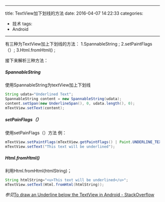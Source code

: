  ---
title: TextView加下划线的方法
date: 2016-04-07 14:22:33
categories:
- 技术
tags:
- Android
---

有三种为TextView加上下划线的方法：
1.SpannableString ;
2.setPaintFlags（）;
3.Html.fromHtml() ;

接下来解析三种方法：
#####  SpannableString
使用SpannableString为textView加上下划线
```Java
String udata="Underlined Text";
SpannableString content = new SpannableString(udata);
content.setSpan(new UnderlineSpan(), 0, udata.length(), 0);
mTextView.setText(content);
```

##### setPainFlags（）
使用setPainFlags（）方法
例：
```Java
mTextView.setPaintFlags(mTextView.getPaintFlags() | Paint.UNDERLINE_TEXT_FLAG);
mTextView.setText("This text will be underlined");
```

##### Html.fromHtml()
利用Html.fromHtml(htmlString)；

```Java
String htmlString="<u>This text will be underlined</u>";
mTextView.setText(Html.fromHtml(htmlString));
```

*参见*[To draw an Underline below the TextView in Android - StackOverflow](http://stackoverflow.com/questions/8033316/to-draw-an-underline-below-the-textview-in-android)
